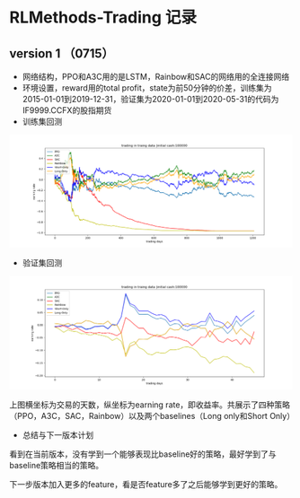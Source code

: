 # RLMethods-Trading 记录

## version 1 （0715）

- 网络结构，PPO和A3C用的是LSTM，Rainbow和SAC的网络用的全连接网络
- 环境设置，reward用的total profit，state为前50分钟的价差，训练集为2015-01-01到2019-12-31，验证集为2020-01-01到2020-05-31的代码为IF9999.CCFX的股指期货
- 训练集回测

<img src="images/trading_profit_state0-tain.png" style="zoom:72%;" />

- 验证集回测

<img src="images/trading_profit_state0-eval.png" style="zoom:72%;" />

上图横坐标为交易的天数，纵坐标为earning rate，即收益率。共展示了四种策略（PPO，A3C，SAC，Rainbow）以及两个baselines（Long only和Short Only）



- 总结与下一版本计划

看到在当前版本，没有学到一个能够表现比baseline好的策略，最好学到了与baseline策略相当的策略。

下一步版本加入更多的feature，看是否feature多了之后能够学到更好的策略。
